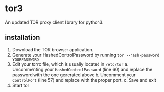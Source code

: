 # tor3

An updated TOR proxy client library for python3.

## installation
1. Download the TOR browser application.
2. Generate your HashedControlPassword by running
```tor --hash-password YOURPASSWORD```
3. Edit your torrc file, which is usually located in `/etc/tor`
  a. Uncommenting your `HashedControlPassword` (line 60) and replace the password with the one generated above
  b. Uncomment your `ControlPort` (line 57) and replace with the proper port.
  c. Save and exit
4. Start tor
